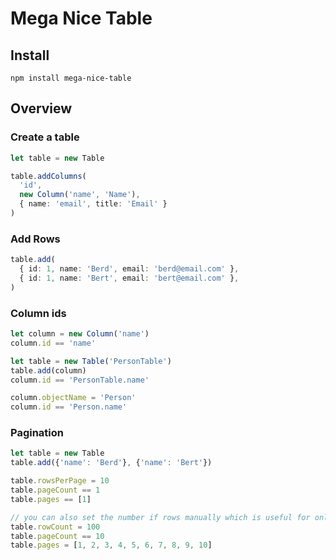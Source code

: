 # Mega Nice Table

## Install

`npm install mega-nice-table`

## Overview

### Create a table

```typescript
let table = new Table

table.addColumns(
  'id',
  new Column('name', 'Name'),
  { name: 'email', title: 'Email' }
)
```

### Add Rows

```typescript
table.add(
  { id: 1, name: 'Berd', email: 'berd@email.com' },
  { id: 1, name: 'Bert', email: 'bert@email.com' },
)
```

### Column ids

```typescript
let column = new Column('name')
column.id == 'name'

let table = new Table('PersonTable')
table.add(column)
column.id == 'PersonTable.name'

column.objectName = 'Person'
column.id == 'Person.name'
```

### Pagination

```typescript
let table = new Table
table.add({'name': 'Berd'}, {'name': 'Bert'})

table.rowsPerPage = 10
table.pageCount == 1
table.pages == [1]

// you can also set the number if rows manually which is useful for only partially filled tables
table.rowCount = 100
table.pageCount == 10
table.pages = [1, 2, 3, 4, 5, 6, 7, 8, 9, 10]
```